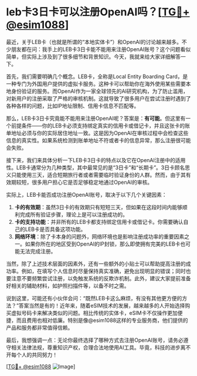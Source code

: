 # leb卡3日卡可以注册OpenAI吗？[[TG💪+ @esim1088](https://t.me/s/esim1088)]

最近，关于LEB卡（也就是所谓的“本地实体卡”）和OpenAI的讨论越来越多。不少朋友都在问：我手上的LEB卡3日卡能不能用来注册OpenAI账号？这个问题看似简单，但实际上涉及到了很多细节和背景知识。今天，我就来给大家详细解答一下。

首先，我们需要明确几个概念。LEB卡，全称是Local Entity Boarding Card，是一种专门为外国用户提供的虚拟卡服务。这种卡可以帮助你在海外使用某些需要本地身份验证的服务。而OpenAI作为一家全球领先的AI研究机构，为了防止滥用，对新用户的注册采取了严格的审核机制。这就导致了很多用户在尝试注册时遇到了各种各样的问题，比如IP地址限制、信用卡信息不匹配等。

那么，LEB卡3日卡究竟能不能用来注册OpenAI呢？答案是：**有可能**。但这里有一个前提条件——你的LEB卡必须支持绑定真实的信用卡或借记卡，并且这张卡的账单地址必须与你的实际居住地址一致。这是因为OpenAI在审核过程中会检查这些信息的真实性。如果系统检测到账单地址不符或者卡的信息异常，那么注册很可能会失败。

接下来，我们来具体分析一下LEB卡3日卡的特点以及它在OpenAI注册中的适用性。LEB卡通常分为几种类型，其中最常见的是“3日卡”和“长期卡”。3日卡顾名思义只能使用三天，适合短期旅行者或者需要临时验证身份的人群。然而，由于其有效期较短，很多用户担心它是否足够稳定地通过OpenAI的审核。

实际上，LEB卡能否成功注册OpenAI账号，取决于以下几个关键因素：

1. **卡的有效期**：虽然3日卡的有效期只有短短三天，但如果在这段时间内能够顺利完成所有验证步骤，理论上是可以注册成功的。
2. **卡的支持功能**：并非所有的LEB卡都支持绑定信用卡或借记卡。你需要确认自己的LEB卡是否具备这项功能。
3. **网络环境**：除了卡本身的问题外，网络环境也是影响注册成功率的重要因素之一。如果你所在的地区受到OpenAI的IP封锁，那么即使拥有完美的LEB卡也可能无法完成注册。

当然，除了上述技术层面的因素外，还有一些额外的小贴士可以帮助提高注册的成功率。例如，在填写个人信息时尽量保持真实准确，避免出现明显的错误；同时也要注意不要频繁尝试注册，以免触发系统的反欺诈机制。此外，建议大家提前准备好相关的辅助材料，如护照扫描件等，以备不时之需。

说到这里，可能还有小伙伴会问：“既然LEB卡这么麻烦，有没有其他更方便的方法？”答案当然是有的！近年来，随着eSIM技术的发展，越来越多的人开始选择购买虚拟号码卡来解决类似的问题。相比传统的实体卡，eSIM卡不仅操作更加便捷，而且费用也相对低廉。特别是像@esim1088这样的专业服务商，他们提供的产品和服务都非常值得信赖。

最后，我想强调一点：无论你最终选择了哪种方式去注册OpenAI账号，请务必遵守相关法律法规，尊重知识产权，合理合法地使用AI工具。毕竟，科技的进步离不开每个人的共同努力！

[[TG💪+ @esim1088](https://t.me/s/esim1088) ![Image](https://i.postimg.cc/4NQfJmqS/Snipaste-2025-05-13-00-14-12.png)]